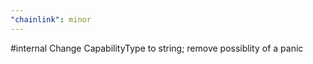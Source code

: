```yaml
---
"chainlink": minor
---
```


#internal Change CapabilityType to string; remove possiblity of a panic
